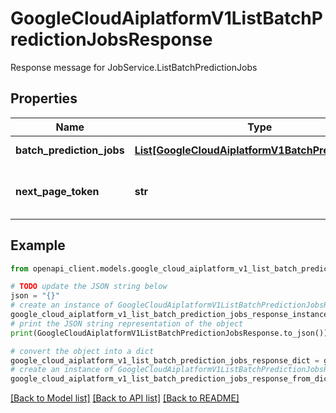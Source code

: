# GoogleCloudAiplatformV1ListBatchPredictionJobsResponse

Response message for JobService.ListBatchPredictionJobs

## Properties

Name | Type | Description | Notes
------------ | ------------- | ------------- | -------------
**batch_prediction_jobs** | [**List[GoogleCloudAiplatformV1BatchPredictionJob]**](GoogleCloudAiplatformV1BatchPredictionJob.md) | List of BatchPredictionJobs in the requested page. | [optional] 
**next_page_token** | **str** | A token to retrieve the next page of results. Pass to ListBatchPredictionJobsRequest.page_token to obtain that page. | [optional] 

## Example

```python
from openapi_client.models.google_cloud_aiplatform_v1_list_batch_prediction_jobs_response import GoogleCloudAiplatformV1ListBatchPredictionJobsResponse

# TODO update the JSON string below
json = "{}"
# create an instance of GoogleCloudAiplatformV1ListBatchPredictionJobsResponse from a JSON string
google_cloud_aiplatform_v1_list_batch_prediction_jobs_response_instance = GoogleCloudAiplatformV1ListBatchPredictionJobsResponse.from_json(json)
# print the JSON string representation of the object
print(GoogleCloudAiplatformV1ListBatchPredictionJobsResponse.to_json())

# convert the object into a dict
google_cloud_aiplatform_v1_list_batch_prediction_jobs_response_dict = google_cloud_aiplatform_v1_list_batch_prediction_jobs_response_instance.to_dict()
# create an instance of GoogleCloudAiplatformV1ListBatchPredictionJobsResponse from a dict
google_cloud_aiplatform_v1_list_batch_prediction_jobs_response_from_dict = GoogleCloudAiplatformV1ListBatchPredictionJobsResponse.from_dict(google_cloud_aiplatform_v1_list_batch_prediction_jobs_response_dict)
```
[[Back to Model list]](../README.md#documentation-for-models) [[Back to API list]](../README.md#documentation-for-api-endpoints) [[Back to README]](../README.md)


